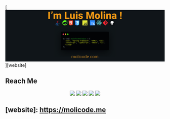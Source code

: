 [![bg][banner]][website]

## Reach Me

<p id="socialIcons" align="center">
    <a href="https://linkedin.com/in/molicode" alt="LinkedIn">
        <img src="https://img.shields.io/badge/-LinkedIn-blue?style=flat-square&logo=linkedin" /></a>
    <a href="https://hackerrank.com/molicode" alt="HackerRank">
        <img src="https://img.shields.io/badge/-HackerRank-3a424f?style=flat-square&logo=hackerrank" /></a>
    <a href="https://stackoverflow.com/users/13870209/ahsan-khan" alt="StackOverflow">
        <img src="https://img.shields.io/badge/-StackOverflow-FE7A16?style=flat-square&logo=stack-overflow&logoColor=white" /></a>
    <a href="https://instagram.com/molicode" alt="Instagram">
        <img src="https://img.shields.io/badge/-Instagram-E4405F?style=flat-square&logo=instagram&logoColor=white" /></a>
    <a href="https://molicode.me" alt="website">
        <img src="https://img.shields.io/badge/-molicode.me-242424?style=flat-square&logo=circle&logoColor=white" /></a>
</p>

[banner]: https://raw.githubusercontent.com/molicode/molicode/master/banner.jpg

## [website]: https://molicode.me

[github]: https://github.com/molicode
[linkedin]: https://linkedin.com/in/molicode
[hackerrank]: https://hackerrank.com/molicode
[instagram]: https://instagram.com/molicode
[stackoverflow]: https://stackoverflow.com/users/10636767/molicode

<!--
**molicode/molicode** is a ✨ _special_ ✨ repository because its `README.md` (this file) appears on your GitHub profile.

Here are some ideas to get you started:

- 🔭 I’m currently working on ...
- 🌱 I’m currently learning ...
- 👯 I’m looking to collaborate on ...
- 🤔 I’m looking for help with ...
- 💬 Ask me about ...
- 📫 How to reach me: ...
- 😄 Pronouns: ...
- ⚡ Fun fact: ...
-->
